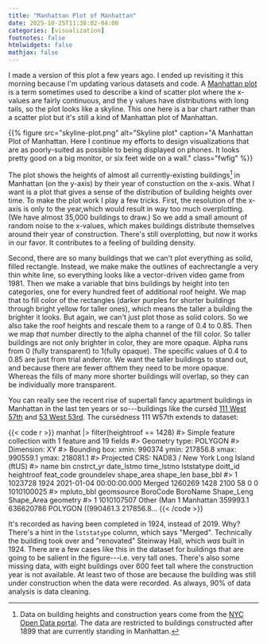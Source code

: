 ```yaml
---
title: "Manhattan Plot of Manhattan"
date: 2025-10-25T11:38:02-04:00
categories: [visualization]
footnotes: false
htmlwidgets: false
mathjax: false
---
```



I made a version of this plot a few years ago. I ended up revisiting it this morning  because I'm updating various datasets and code. A [Manhattan
plot](https://en.wikipedia.org/wiki/Manhattan_plot) is a term sometimes used to describe a kind of scatter plot where the x-values are fairly continuous, and
the y values have distributions with long tails, so the plot looks like a skyline. This one here is a bar chart rather than a scatter plot but it's still a kind of Manhattan plot of Manhattan. 

{{% figure src="skyline-plot.png" alt="Skyline plot" caption="A Manhattan Plot of Manhattan. Here I continue my efforts to design visualizations that are as poorly-suited as possible to being displayed on phones. It looks pretty good on a big monitor, or six feet wide on a wall." class="fwfig" %}}

The plot shows the heights of almost all currently-existing buildings[^datanote] in Manhattan (on the y-axis) by their year of constuction on the x-axis. What I want is a plot that gives a sense of the distribution of building heights over time. To make the plot work I play a few tricks. First, the resolution of the x-axis is only to the year,which would result in way too much overplotting. (We have almost 35,000 buildings to draw.) So we add a small amount of random noise to the x-values, which makes buildings distribute themselves around their year of construction. There's still overplotting, but now it works in our favor. It contributes to a feeling of building density. 

Second, there are so many buildings that we can't plot everything as solid, filled rectangle. Instead, we make make the outlines of eachrectangle a very thin white line, so everything looks like a vector-driven video game from 1981. Then we make a variable that bins buildings by height into ten categories, one for every hundred feet of additional roof height. We map that to fill color of the rectangles (darker purples for shorter buildings through bright yellow for taller ones), which means the taller a building the brighter it looks. But again, we can't just plot those as solid colors. So we also take the roof heights and rescale them to a range of 0.4 to 0.85. Then we map _that_ number directly to the alpha channel of the fill color. So taller buildings are not only brighter in color, they are more opaque. Alpha runs from 0 (fully transparent) to 1(fully opaque). The specific values of 0.4 to 0.85 are just from trial anderror. We want the taller buildings to stand out, and because there are fewer ofthem they need to be more opaque. Whereas the fills of many more shorter buildings will overlap, so they can be individually more transparent.


You can really see the recent rise of supertall fancy apartment buildings in Manhattan in the last ten years or so---buildings like the curséd [111 West 57th](https://en.wikipedia.org/wiki/111_West_57th_Street) and
[53 West 53rd](https://en.wikipedia.org/wiki/53W53). The cursédness 111 W57th extends to dataset:


{{< code r >}}
manhat |>
  filter(heightroof == 1428)
#> Simple feature collection with 1 feature and 19 fields
#> Geometry type: POLYGON
#> Dimension:     XY
#> Bounding box:  xmin: 990374 ymin: 217856.8 xmax: 990559.1 ymax: 218081.1
#> Projected CRS: NAD83 / New York Long Island (ftUS)
#>   name     bin cnstrct_yr date_lstmo   time_lstmo lststatype doitt_id heightroof feat_code groundelev shape_area shape_len   base_bbl
#> 1 <NA> 1023728       1924 2021-01-04 00:00:00.000     Merged  1260269       1428      2100         58          0         0 1010100025
#>   mpluto_bbl geomsource BoroCode  BoroName Shape_Leng Shape_Area                       geometry
#> 1 1010107507 Other (Man        1 Manhattan   359993.1  636620786 POLYGON ((990461.3 217856.8...
{{< /code >}}


It's recorded as having been completed in 1924, instead of 2019. Why? There's a hint in the `lststatype` column, which says "Merged". Technically the building took over and "renovated" Steinway Hall, which _was_ built in 1924. There are a few cases like this in the dataset for buildings that are going to be salient in the figure---i.e. very tall ones. There's also some missing data, with eight buildings over 600 feet tall where the construction year is not available. At least two of those are because the building was still under construction when the data were recorded. As always, 90% of data analysis is data cleaning.


[^datanote]:
    Data on building heights and construction years come from the [NYC Open Data portal](https://data.cityofnewyork.us/Housing-Development/Building-Footprints/nqwf-w8eh). The data are restricted to buildings constructed after 1899 that are currently standing in Manhattan.
